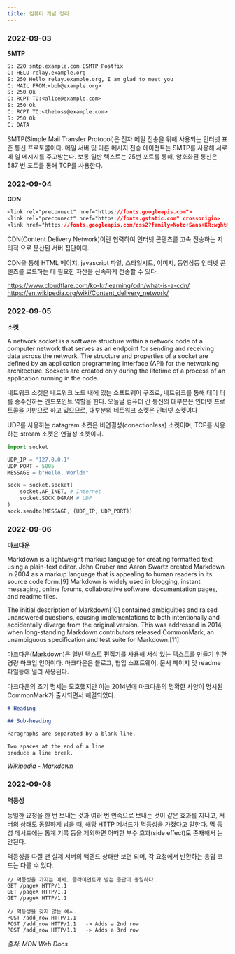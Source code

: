 ```yaml
---
title: 컴퓨터 개념 정리
---
```


### 2022-09-03

**SMTP**

```txt
S: 220 smtp.example.com ESMTP Postfix
C: HELO relay.example.org
S: 250 Hello relay.example.org, I am glad to meet you
C: MAIL FROM:<bob@example.org>
S: 250 Ok
C: RCPT TO:<alice@example.com>
S: 250 Ok
C: RCPT TO:<theboss@example.com>
S: 250 Ok
C: DATA
```

SMTP(Simple Mail Transfer Protocol)은 전자 메일 전송을 위해 사용되는 인터넷 표준
통신 프로토콜이다. 메일 서버 및 다른 메시지 전송 에이전트는 SMTP를 사용해 서로메
일 메시지를 주고받는다. 보통 일반 텍스트는 25번 포트를 통해, 암호화된 통신은 587
번 포트를 통해 TCP를 사용한다.

### 2022-09-04

**CDN**

```css
<link rel="preconnect" href="https://fonts.googleapis.com">
<link rel="preconnect" href="https://fonts.gstatic.com" crossorigin>
<link href="https://fonts.googleapis.com/css2?family=Noto+Sans+KR:wght@300&display=swap" rel="stylesheet">
```

CDN(Content Delivery Network)이란 협력하여 인터넷 콘텐츠를 고속 전송하는 지리적
으로 분산된 서버 집단이다.

CDN을 통해 HTML 페이지, javascript 파일, 스타일시트, 이미지, 동영상등 인터넷 콘
텐츠를 로드하는 데 필요한 자산을 신속하게 전송할 수 있다.

https://www.cloudflare.com/ko-kr/learning/cdn/what-is-a-cdn/
https://en.wikipedia.org/wiki/Content_delivery_network/

### 2022-09-05

**소켓**

A network socket is a software structure within a network node of a computer
network that serves as an endpoint for sending and receiving data across the
network. The structure and properties of a socket are defined by an application
programming interface (API) for the networking architecture. Sockets are created
only during the lifetime of a process of an application running in the node.

네트워크 소켓은 네트워크 노드 내에 있는 소프트웨어 구조로, 네트워크를 통해 데이
터를 송수신하는 엔드포인트 역할을 한다. 오늘날 컴퓨터 간 통신의 대부분은 인터넷
프로토콜을 기반으로 하고 있으므로, 대부분의 네트워크 소켓은 인터넷 소켓이다

UDP를 사용하는 datagram 소켓은 비연결성(conectionless) 소켓이며, TCP를 사용하는
stream 소켓은 연결성 소켓이다.

```python
import socket

UDP_IP = "127.0.0.1"
UDP_PORT = 5005
MESSAGE = b"Hello, World!"

sock = socket.socket(
    socket.AF_INET, # Internet
    socket.SOCK_DGRAM # UDP
)
sock.sendto(MESSAGE, (UDP_IP, UDP_PORT))
```

### 2022-09-06

**마크다운**

Markdown is a lightweight markup language for creating formatted text using a
plain-text editor. John Gruber and Aaron Swartz created Markdown in 2004 as a
markup language that is appealing to human readers in its source code form.[9]
Markdown is widely used in blogging, instant messaging, online forums,
collaborative software, documentation pages, and readme files.

The initial description of Markdown[10] contained ambiguities and raised
unanswered questions, causing implementations to both intentionally and
accidentally diverge from the original version. This was addressed in 2014, when
long-standing Markdown contributors released CommonMark, an unambiguous
specification and test suite for Markdown.[11]

마크다운(Markdown)은 일반 텍스트 편집기를 사용해 서식 있는 텍스트를 만들기 위한
경량 마크업 언어이다. 마크다운은 블로그, 협업 소프트웨어, 문서 페이지 및 readme
파일등에 널리 사용된다.

마크다운의 초기 명세는 모호했지만 이는 2014년에 마크다운의 명확한 사양이 명시된
CommonMark가 출시되면서 해결되었다.

```md
# Heading

## Sub-heading

Paragraphs are separated by a blank line.

Two spaces at the end of a line  
produce a line break.
```

_Wikipedia - Markdown_

### 2022-09-08

**멱등성**

동일한 요청을 한 번 보내는 것과 여러 번 연속으로 보내는 것이 같은 효과를 지니고,
서버의 상태도 동일하게 남을 때, 해당 HTTP 메서드가 멱등성을 가졌다고 말한다. 멱
등성 메서드에는 통계 기록 등을 제외하면 어떠한 부수 효과(side effect)도 존재해서
는 안된다.

멱등성을 따질 땐 실제 서버의 백엔드 상태만 보면 되며, 각 요청에서 반환하는 응답
코드는 다를 수 있다.

```http
// 멱등성을 가지는 예시. 클라이언트가 받는 응답이 동일하다.
GET /pageX HTTP/1.1
GET /pageX HTTP/1.1
GET /pageX HTTP/1.1

// 멱등성을 갖지 않는 예시.
POST /add_row HTTP/1.1
POST /add_row HTTP/1.1   -> Adds a 2nd row
POST /add_row HTTP/1.1   -> Adds a 3rd row
```

_출처: MDN Web Docs_
